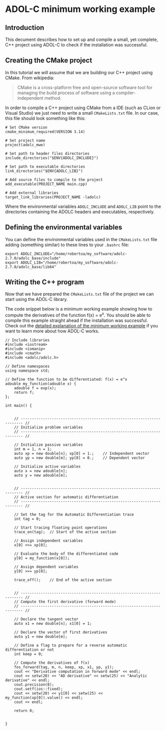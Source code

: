 # ADOL-C minimum working example


## Introduction

This decument describes how to set up and compile a small, yet complete, C++ project using ADOL-C to check if the installation was successful.

## Creating the CMake project

In this tutorial we will assume that we are building our C++ project using CMake. From wikipedia:

> CMake is a cross-platform free and open-source software tool for managing the build process of software using a compiler-independent method.

In order to compile a C++ project using CMake from a IDE (such as CLion or Visual Studio) we just need to write a small `CMakeLists.txt` file. In our case, this file should look something like this:


	# Set CMake version
	cmake_minimum_required(VERSION 3.14)

	# Set project name
	project(adolc_mwe)

	# Set path to header files directories
	include_directories("$ENV{ADOLC_INCLUDE}")

	# Set path to executable directories
	link_directories("$ENV{ADOLC_LIB}")

	# Add source files to compile to the project
	add_executable(PROJECT_NAME main.cpp)

	# Add external libraries
	target_link_libraries(PROJECT_NAME -ladolc)



Where the environmental variables `ADOLC_INCLUDE` and `ADOLC_LIB` point to the directories containing the ADOLC headers and executables, respectively.


## Defining the environmental variables
You can define the environmental variables used in the `CMakeLists.txt` file adding (something similar) to these lines to your `.bashrc` file:


	export ADOLC_INCLUDE="/home/robertoa/my_software/adolc-2.7.0/adolc_base/include"
	export ADOLC_LIB="/home/robertoa/my_software/adolc-2.7.0/adolc_base/lib64"


## Writing the C++ program

Now that we have prepared the `CMakeLists.txt` file of the project we can start using the ADOL-C library.

The code snippet below is a minimum working example showing how to compute the derivatives of the function f(x) =  e<sup>x</sup>.
You should be able to compile this example straight ahead if the installation was successful.
Check out the [detailed explanation of the minimum working example](./adolc_minimum_working_example_explanation.md) if you want to learn more about how ADOL-C works. 


	// Include libraries
	#include <iostream>
	#include <iomanip>
	#include <cmath>
	#include <adolc/adolc.h>

	// Define namespaces
	using namespace std;

	// Define the function to be differentiated: f(x) = e^x
	adouble my_function(adouble x) {
	    adouble f = exp(x);
	    return f;
	};

	int main() {


	    // ----------------------------------------------------------------------- //
	    // Initialize problem variables
	    // ----------------------------------------------------------------------- //

	    // Initialize passive variables
	    int m = 1, n = 1;
	    auto xp = new double[n]; xp[0] = 1.;    // Independent vector
	    auto yp = new double[m]; yp[0] = 0.;    // Dependent vector

	    // Initialize active variables
	    auto x = new adouble[n];
	    auto y = new adouble[m];


	    // ----------------------------------------------------------------------- //
	    // Active section for automatic differentiation
	    // ----------------------------------------------------------------------- //

	    // Set the tag for the Automatic Differentiation trace
	    int tag = 0;

	    // Start tracing floating point operations
	    trace_on(tag);  // Start of the active section

	    // Assign independent variables
	    x[0] <<= xp[0];

	    // Evaluate the body of the differentiated code
	    y[0] = my_function(x[0]);

	    // Assign dependent variables
	    y[0] >>= yp[0];

	    trace_off();    // End of the active section


	    // ----------------------------------------------------------------------- //
	    // Compute the first derivative (forward mode)
	    // ----------------------------------------------------------------------- //

	    // Declare the tangent vector
	    auto x1 = new double[n]; x1[0] = 1;

	    // Declare the vector of first derivatives
	    auto y1 = new double[m];

	    // Define a flag to prepare for a reverse automatic differentiation or not
	    int keep = 0;

	    // Compute the derivatives of f(x)
	    fos_forward(tag, m, n, keep, xp, x1, yp, y1);
	    cout << "Derivative computation in forward mode" << endl;
	    cout << setw(20) << "AD derivative" << setw(25) << "Analytic derivative" << endl;
	    cout.precision(8);
	    cout.setf(ios::fixed);
	    cout << setw(20) << y1[0] << setw(25) << my_function(xp[0]).value() << endl;
	    cout << endl;

	    return 0;


	}
